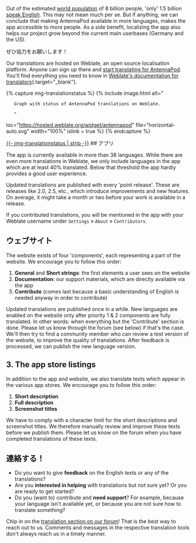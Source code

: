 Out of the estimated [world population](https://en.wikipedia.org/wiki/World_population) of 8 billion people, 'only' 1.5 billion [speak English](https://www.ethnologue.com/insights/ethnologue200/). This may not mean much per se. But if anything, we can conclude that making AntennaPod available in more languages, makes the app accessible to more people. As a side benefit, localizing the app also helps our project grow beyond the current main userbases (Germany and the US).

ぜひ協力をお願いします！

Our translations are hosted on Weblate, an open source localisation platform. Anyone can sign up there and [start translating for AntennaPod](https://hosted.weblate.org/projects/antennapod). You'll find everything you need to know in [Weblate's documentation for translators](https://docs.weblate.org/en/latest/user/translating.html){:target="_blank"}.

{% capture img-translationstatus %} {% include image.html alt="

       Graph with status of AntennaPod translations on Weblate.

       "

loc="https://hosted.weblate.org/widget/antennapod" file="horizontal-auto.svg" width="100%" islink = true %} {% endcapture %}

<object data="https://hosted.weblate.org/widget/antennapod/horizontal-auto.svg" type="image/svg+xml" width="100%" height="auto" crossorigin="anonymous">
<a href="https://hosted.weblate.org/engage/antennapod" target="_blank">{{- img-translationstatus | strip -}}</a>
</object>## アプリ

The app is currently available in more than 38 languages. While there are even more translations in Weblate, we only include languages in the app which are at least 40% translated. Below that threshold the app hardly provides a good user experience.

Updated translations are published with every 'point release'. These are releases like 2.0, 2.5, etc., which introduce improvements and new features. On average, it might take a month or two before your work is available in a release.

If you contributed translations, you will be mentioned in the app with your Weblate username under `Settings` » `About` » `Contributors`.

## ウェブサイト

The website exists of four 'components', each representing a part of the website. We encourage you to follow this order:

1. **General** and **Short strings**: the first elements a user sees on the website
1. **Documentation**: our support materials, which are directly available via the app
1. **Contribute** (comes last because a basic understanding of English is needed anyway in order to contribute)

Updated translations are published once in a while. New languages are enabled on the website only after priority 1 & 2 components are fully translated. In other words: when everything but the 'Contribute' section is done. Please let us know through the forum (see below) if that's the case. We'll then try to find a community member who can review a test version of the website, to improve the quality of translations. After feedback is processed, we can publish the new language version.

## 3. The app store listings

In addition to the app and website, we also translate texts which appear in the various app stores. We encourage you to follow this order:

1. **Short description**
1. **Full description**
1. **Screenshot titles**

We have to comply with a character limit for the short descriptions and screenshot titles. We therefore manually review and improve these texts before we publish them. Please let us know on the forum when you have completed translations of these texts.

## 連絡する！

* Do you want to give **feedback** on the English texts or any of the translations?
* Are you **interested in helping** with translations but not sure yet? Or you are ready to get started?
* Do you (want to) contribute and **need support**? For example, because your language isn't available yet, or because you are not sure how to translate something?

Chip in on the [translation section on our forum](https://forum.antennapod.org/c/translations/11)! That is the best way to reach out to us. Comments and messages in the respective translation tools don't always reach us in a timely manner.

